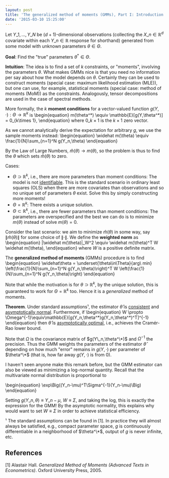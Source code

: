```yaml
---
layout: post
title: 'The generalized method of moments (GMMs), Part I: Introduction'
date: '2015-03-10 15:25:00'
---
```


Let $Y\_1,\ldots,Y\_N$ be $(d+1)$-dimensional observations (collecting the $X\_n\in\mathbb{R}^d$ covariate within each $Y\_n\in\mathbb{R}$ response for shorthand) generated from some model with unknown parameters $\theta\in\Theta$.

__Goal__: Find the "true" parameters $\theta^*\in\Theta$.

__Intuition__: The idea is to find a set of $k$ constraints, or "moments", involving the parameters $\theta$. What makes GMMs nice is that you need no information per say about how the model depends on $\theta$. Certainly they can be used to construct moments (special case: maximum likelihood estimation (MLE)), but one can use, for example, statistical moments (special case: method of moments (MoM)) as the constraints. Analogously, tensor decompositions are used in the case of spectral methods.

More formally, the $k$ __moment conditions__ for a vector-valued function $g(Y,\cdot):\Theta\to\mathbb{R}^k$ is
\begin{equation}
m(\theta^*) \equiv \mathbb{E}[g(Y,\theta^\*)] = 0\_{k\times 1},
\end{equation}
where $0\_{k\times 1}$ is the $k\times 1$ zero vector.

As we cannot analytically derive the expectation for arbitrary $g$, we use the sample moments instead:
\begin{equation}
\widehat m(\theta) \equiv \frac{1}{N}\sum\_{n=1}^N g(Y\_n,\theta)
\end{equation}

By the Law of Large Numbers, $\widehat{m}(\theta)\to m(\theta)$, so the problem is thus to find the $\theta$ which sets $\widehat m(\theta)$ to zero.

Cases:

* $\Theta\supset\mathbb{R}^k$, i.e., there are more parameters than moment
conditions: The model is not [identifiable](http://en.wikipedia.org/wiki/Identifiability). This is the standard scenario in ordinary least squares (OLS) when there are more covariates than observations and so no unique set of parameters $\theta$ exist. Solve this by simply constructing more moments!
* $\Theta=\mathbb{R}^k$: There exists a unique solution.
* $\Theta\subset\mathbb{R}^k$,
i.e., there are fewer parameters than moment conditions: The parameters are overspecified and the best we can do is to minimize $m(\theta)$ instead of solve $m(\theta)=0$.

Consider the last scenario: we aim to minimize $\widehat m(\theta)$ in some way, say $\|\widehat m(\theta)\|$ for some choice of $\|\cdot\|$. We define the __weighted norm__ as
\begin{equation}
\|\widehat m(\theta)\|\_W^2 \equiv \widehat m(\theta)^T W \widehat m(\theta),
\end{equation}
where $W$ is a positive definite matrix.

The __generalized method of moments__ (GMMs) procedure is to find
\begin{equation}
\widehat\theta = \underset{\theta\in\Theta}{arg\ min}
\left(\frac{1}{N}\sum\_{n=1}^N g(Y\_n,\theta)\right)^T W
\left(\frac{1}{N}\sum\_{n=1}^N g(Y\_n,\theta)\right)
\end{equation}

Note that while the motivation is for $\theta\supset\mathbb{R}^k$, by the unique solution, this is guaranteed to work for $\Theta=\mathbb{R}^k$ too. Hence it is a _generalized_ method of moments.

__Theorem__. Under standard assumptions¹, the estimator $\widehat\theta$ is [consistent](http://en.wikipedia.org/wiki/Consistent_estimator#Bias_versus_consistency) and [asymptotically normal](http://en.wikipedia.org/wiki/Asymptotic_distribution). Furthermore, if
\begin{equation}
W \propto
\Omega^{-1}\equiv\mathbb{E}[g(Y_n,\theta^\*)g(Y\_n,\theta^\*)^T]^{-1}
\end{equation}
then $\widehat \theta$ is [asymptotically optimal](http://en.wikipedia.org/wiki/Efficiency_(statistics)), i.e., achieves the Cramér-Rao lower bound.

Note that $\Omega$ is the covariance matrix of $g(Y\_n,\theta^\*)$ and $\Omega^{-1}$ the precision. Thus the GMM weights the parameters of the estimator $\widehat\theta$ depending on how much "error" remains in $g(Y,\cdot)$ per parameter of $\theta^\*$ (that is, how far away $g(Y,\cdot)$ is from 0).

I haven't seen anyone make this remark before, but the GMM estimator can also be viewed as minimizing a log-normal quantity. Recall that the multivariate normal distribution is proportional to

\begin{equation}
\exp\Big((Y\_n-\mu)^T\Sigma^{-1}(Y\_n-\mu)\Big)
\end{equation}

Setting $g(Y\_n,\theta)\equiv Y\_n-\mu$, $W\equiv\Sigma$, and taking the log, this is exactly the expression for the GMM! By the asymptotic normality, this explains why would want to set $W\equiv\Sigma$ in order to achieve statistical efficiency.

¹ The standard assumptions can be found in [1]. In practice they will almost always be satisfied, e.g., compact parameter space, $g$ is continuously differentiable in a neighborhood of $\theta^\*$, output of $g$ is never infinite, etc.

## References
[1] Alastair Hall. _Generalized Method of Moments (Advanced Texts in Econometrics)_. Oxford University Press, 2005.